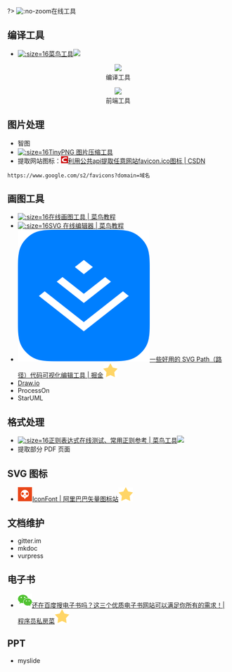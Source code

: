 ?> ![](https://notes.abelsu7.top/_media/hammer.svg ':no-zoom')在线工具

## 编译工具

- [![](logo/cainiao.ico ':size=16')菜鸟工具![](https://notes.abelsu7.top/_media/star.svg)](https://c.runoob.com)

<p>
    <div style='text-align: center'>
        <img src='https://notes.abelsu7.top/develop/tools/compile-tools.png' width='600'></img>
    </div>
    <div style='text-align: center'>
        编译工具
    </div>
</p>

<p>
    <div style='text-align: center'>
        <img src='https://notes.abelsu7.top/develop/tools/fe-tools.png' width='600'></img>
    </div>
    <div style='text-align: center'>
        前端工具
    </div>
</p>

## 图片处理

* 智图
* [![](logo/tinypng.ico ':size=16')TinyPNG 图片压缩工具](https://tinypng.com)
* <img src='https://notes.abelsu7.top/_media/star.svg' alt data-no-zoom></img>提取网站图标：[![](logo/csdn.png ':size=16')利用公共api提取任意网站favicon.ico图标 | CSDN](https://blog.csdn.net/swanabin/article/details/46660433)

```
https://www.google.com/s2/favicons?domain=域名
```

## 画图工具

* [![](logo/cainiao.ico ':size=16')在线画图工具 | 菜鸟教程](https://c.runoob.com/more/shapefly-diagram/)
* [![](logo/cainiao.ico ':size=16')SVG 在线编辑器 | 菜鸟教程](https://c.runoob.com/more/svgeditor/)
* [![](logo/juejin.png ':size=16')一些好用的 SVG Path（路径）代码可视化编辑工具 | 掘金![](logo/star.svg)](https://juejin.im/entry/59b5e629f265da065f047ad6)
* [Draw.io](https://www.draw.io/)
* ProcessOn
* StarUML

## 格式处理

* [![](logo/cainiao.ico ':size=16')正则表达式在线测试、常用正则参考 | 菜鸟工具![](https://notes.abelsu7.top/_media/star.svg)](https://c.runoob.com/front-end/854)
* 提取部分 PDF 页面

## SVG 图标

* [![](logo/iconfont.svg)IconFont | 阿里巴巴矢量图标站![](logo/star.svg)](http://iconfont.cn)

## 文档维护

* gitter.im
* mkdoc
* vurpress

## 电子书

* [![](logo/wechat.svg)还在百度搜电子书吗？这三个优质电子书网站可以满足你所有的需求！| 程序员私房菜![](logo/star.svg)](https://mp.weixin.qq.com/s/Gz2IReqYu6CXnBRGrJicLg)

## PPT

* myslide